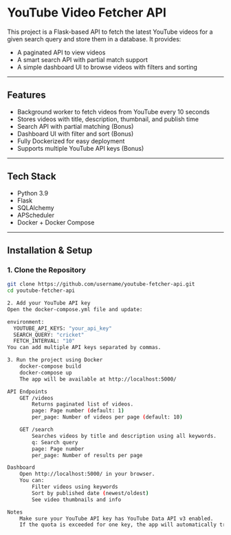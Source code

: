 # YouTube Video Fetcher API

This project is a Flask-based API to fetch the latest YouTube videos for a given search query and store them in a database. It provides:
- A paginated API to view videos
- A smart search API with partial match support
- A simple dashboard UI to browse videos with filters and sorting

---

## Features

- Background worker to fetch videos from YouTube every 10 seconds
- Stores videos with title, description, thumbnail, and publish time
- Search API with partial matching (Bonus)
- Dashboard UI with filter and sort (Bonus)
- Fully Dockerized for easy deployment
- Supports multiple YouTube API keys (Bonus)

---

## Tech Stack

- Python 3.9
- Flask
- SQLAlchemy
- APScheduler
- Docker + Docker Compose

---

##  Installation & Setup

### 1. Clone the Repository

```bash
git clone https://github.com/username/youtube-fetcher-api.git
cd youtube-fetcher-api

2. Add your YouTube API key
Open the docker-compose.yml file and update:

environment:
  YOUTUBE_API_KEYS: "your_api_key"
  SEARCH_QUERY: "cricket"
  FETCH_INTERVAL: "10"
You can add multiple API keys separated by commas.

3. Run the project using Docker
    docker-compose build
    docker-compose up
    The app will be available at http://localhost:5000/

API Endpoints
    GET /videos
        Returns paginated list of videos.
        page: Page number (default: 1)
        per_page: Number of videos per page (default: 10)

    GET /search
        Searches videos by title and description using all keywords.
        q: Search query
        page: Page number
        per_page: Number of results per page

Dashboard
    Open http://localhost:5000/ in your browser.
    You can:
        Filter videos using keywords
        Sort by published date (newest/oldest)
        See video thumbnails and info

Notes
    Make sure your YouTube API key has YouTube Data API v3 enabled.
    If the quota is exceeded for one key, the app will automatically try the next one if provided.


